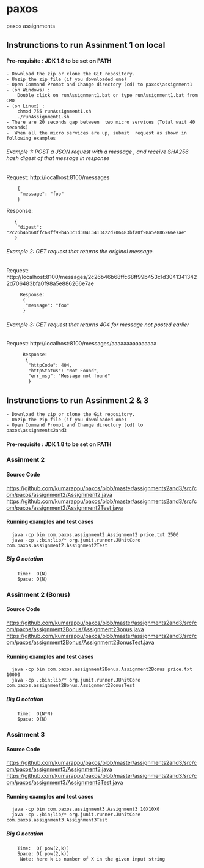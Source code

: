 # paxos
paxos assignments

## Instrunctions to run Assinment 1 on local
 #### Pre-requisite : JDK 1.8 to be set on PATH
    - Download the zip or clone the Git repository.
    - Unzip the zip file (if you downloaded one)
    - Open Command Prompt and Change directory (cd) to paxos\assignment1
    - (on Windows) :
        Double click on runAssignment1.bat or type runAssignment1.bat from CMD
    - (on Linux) :
        chmod 755 runAssignment1.sh
        ./runAssignment1.sh
    - There are 20 seconds gap between  two micro services (Total wait 40 seconds)
    -  When all the micro services are up, submit  request as shown in following examples
    
   
   ###### Example 1:  POST a JSON request  with a message , and receive  SHA256 hash digest of that message in response
    
   Request:
     http://localhost:8100/messages
        
        {
         "message": "foo"
        }
        
   Response:
   
       {
        "digest": "2c26b46b68ffc68ff99b453c1d30413413422d706483bfa0f98a5e886266e7ae"
       }
       
       

   ###### Example 2: GET request that returns the original message.
      
   Request:
   http://localhost:8100/messages/2c26b46b68ffc68ff99b453c1d30413413422d706483bfa0f98a5e886266e7ae 
         
         Response:
          {
           "message": "foo"
          }
        
        



   ###### Example 3: GET request that returns 404 for message not posted earlier
          
   Request:
           http://localhost:8100/messages/aaaaaaaaaaaaaaa
          
          Response:
           {
            "httpCode": 404,
            "httpStatus": "Not Found",
            "err_msg": "Message not found"
            }
       



## Instrunctions to run Assinment 2 & 3
    - Download the zip or clone the Git repository.
    - Unzip the zip file (if you downloaded one)
    - Open Command Prompt and Change directory (cd) to paxos\assignments2and3
  
 #### Pre-requisite : JDK 1.8 to be set on PATH
 
 ### Assinment 2
   #### Source Code
   https://github.com/kumarappu/paxos/blob/master/assignments2and3/src/com/paxos/assignment2/Assignment2.java
   https://github.com/kumarappu/paxos/blob/master/assignments2and3/src/com/paxos/assignment2/Assignment2Test.java
  
   #### Running examples and test cases
      java -cp bin com.paxos.assignment2.Assignment2 price.txt 2500
      java -cp .;bin;lib/* org.junit.runner.JUnitCore  com.paxos.assignment2.Assignment2Test
      
   #####  Big O notation 
        Time:  O(N)
        Space: O(N)


 ### Assinment 2 (Bonus)
   #### Source Code
   https://github.com/kumarappu/paxos/blob/master/assignments2and3/src/com/paxos/assignment2Bonus/Assignment2Bonus.java
   https://github.com/kumarappu/paxos/blob/master/assignments2and3/src/com/paxos/assignment2Bonus/Assignment2BonusTest.java
   
   #### Running examples and test cases
      java -cp bin com.paxos.assignment2Bonus.Assignment2Bonus price.txt 10000
      java -cp .;bin;lib/* org.junit.runner.JUnitCore  com.paxos.assignment2Bonus.Assignment2BonusTest
      
   #####  Big O notation 
        Time:  O(N*N)
        Space: O(N)

 ### Assinment 3
   #### Source Code
   https://github.com/kumarappu/paxos/blob/master/assignments2and3/src/com/paxos/assignment3/Assignment3.java
   https://github.com/kumarappu/paxos/blob/master/assignments2and3/src/com/paxos/assignment3/Assignment3Test.java
   
   #### Running examples and test cases
      java -cp bin com.paxos.assignment3.Assignment3 10X10X0
      java -cp .;bin;lib/* org.junit.runner.JUnitCore  com.paxos.assignment3.Assignment3Test
      
   #####  Big O notation 
        Time:  O( pow(2,k))
        Space: O( pow(2,k))
         Note: here k is number of X in the given input string


